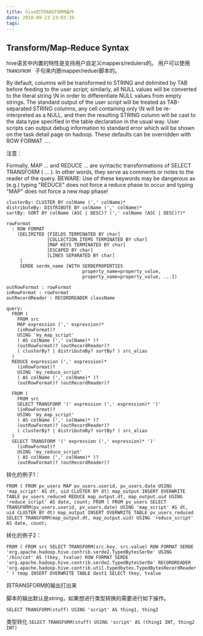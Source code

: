 ```yaml
---
title: hive的TRANSFORM操作
date: 2018-09-23 23:03:39
tags:
---
```


## Transform/Map-Reduce Syntax

hive语言中内置的特性是支持用户自定义mappers/redulers的。 用户可以使用`TRANSFROM ` 子句来内嵌mapper/reduer脚本的。 

By default, columns will be transformed to STRING and delimited by TAB before feeding to the user script; similarly, all NULL values will be converted to the literal string \N in order to differentiate NULL values from empty strings. The standard output of the user script will be treated as TAB-separated STRING columns, any cell containing only \N will be re-interpreted as a NULL, and then the resulting STRING column will be cast to the data type specified in the table declaration in the usual way. User scripts can output debug information to standard error which will be shown on the task detail page on hadoop. These defaults can be overridden with ROW FORMAT ....


注意：

Formally, MAP ... and REDUCE ... are syntactic transformations of SELECT TRANSFORM ( ... ). In other words, they serve as comments or notes to the reader of the query. BEWARE: Use of these keywords may be dangerous as (e.g.) typing "REDUCE" does not force a reduce phase to occur and typing "MAP" does not force a new map phase!


```
clusterBy: CLUSTER BY colName (',' colName)*
distributeBy: DISTRIBUTE BY colName (',' colName)*
sortBy: SORT BY colName (ASC | DESC)? (',' colName (ASC | DESC)?)*
 
rowFormat
  : ROW FORMAT
    (DELIMITED [FIELDS TERMINATED BY char]
               [COLLECTION ITEMS TERMINATED BY char]
               [MAP KEYS TERMINATED BY char]
               [ESCAPED BY char]
               [LINES SEPARATED BY char]
     |
     SERDE serde_name [WITH SERDEPROPERTIES
                            property_name=property_value,
                            property_name=property_value, ...])
 
outRowFormat : rowFormat
inRowFormat : rowFormat
outRecordReader : RECORDREADER className
 
query:
  FROM (
    FROM src
    MAP expression (',' expression)*
    (inRowFormat)?
    USING 'my_map_script'
    ( AS colName (',' colName)* )?
    (outRowFormat)? (outRecordReader)?
    ( clusterBy? | distributeBy? sortBy? ) src_alias
  )
  REDUCE expression (',' expression)*
    (inRowFormat)?
    USING 'my_reduce_script'
    ( AS colName (',' colName)* )?
    (outRowFormat)? (outRecordReader)?
 
  FROM (
    FROM src
    SELECT TRANSFORM '(' expression (',' expression)* ')'
    (inRowFormat)?
    USING 'my_map_script'
    ( AS colName (',' colName)* )?
    (outRowFormat)? (outRecordReader)?
    ( clusterBy? | distributeBy? sortBy? ) src_alias
  )
  SELECT TRANSFORM '(' expression (',' expression)* ')'
    (inRowFormat)?
    USING 'my_reduce_script'
    ( AS colName (',' colName)* )?
    (outRowFormat)? (outRecordReader)?
```

转化的例子1：

``
FROM (
  FROM pv_users
  MAP pv_users.userid, pv_users.date
  USING 'map_script'
  AS dt, uid
  CLUSTER BY dt) map_output
INSERT OVERWRITE TABLE pv_users_reduced
  REDUCE map_output.dt, map_output.uid
  USING 'reduce_script'
  AS date, count;
FROM (
  FROM pv_users
  SELECT TRANSFORM(pv_users.userid, pv_users.date)
  USING 'map_script'
  AS dt, uid
  CLUSTER BY dt) map_output
INSERT OVERWRITE TABLE pv_users_reduced
  SELECT TRANSFORM(map_output.dt, map_output.uid)
  USING 'reduce_script'
  AS date, count;
``

转化的例子2：

``
FROM (
  FROM src
  SELECT TRANSFORM(src.key, src.value) ROW FORMAT SERDE 'org.apache.hadoop.hive.contrib.serde2.TypedBytesSerDe'
  USING '/bin/cat'
  AS (tkey, tvalue) ROW FORMAT SERDE 'org.apache.hadoop.hive.contrib.serde2.TypedBytesSerDe'
  RECORDREADER 'org.apache.hadoop.hive.contrib.util.typedbytes.TypedBytesRecordReader'
) tmap
INSERT OVERWRITE TABLE dest1 SELECT tkey, tvalue
``

将TRANSFORM的输出打出来

脚本的输出默认是string，如果想进行类型转换的需要进行如下操作。

``
SELECT TRANSFORM(stuff)
USING 'script'
AS thing1, thing2
``

类型转化
``
SELECT TRANSFORM(stuff)
USING 'script'
AS (thing1 INT, thing2 INT)
``
